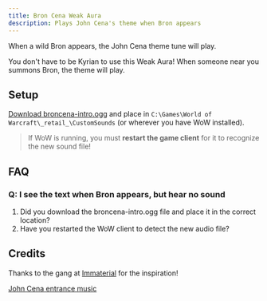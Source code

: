 ```yaml
---
title: Bron Cena Weak Aura
description: Plays John Cena's theme when Bron appears
---
```


When a wild Bron appears, the John Cena theme tune will play.

You don't have to be Kyrian to use this Weak Aura! When someone near you summons Bron, the theme will play.

## Setup

[Download broncena-intro.ogg](https://github.com/SadRobotGG/Auras/raw/main/BronCena/sounds/broncena-intro.ogg) and place in `C:\Games\World of Warcraft\_retail_\CustomSounds` (or wherever you have WoW installed).

> If WoW is running, you must **restart the game client** for it to recognize the new sound file!

## FAQ

### Q: I see the text when Bron appears, but hear no sound

1. Did you download the broncena-intro.ogg file and place it in the correct location?
1. Have you restarted the WoW client to detect the new audio file?

## Credits

Thanks to the gang at [Immaterial](https://raider.io/guilds/us/saurfang/Immaterial) for the inspiration!

[John Cena entrance music](https://www.youtube.com/watch?v=zu8bEljrolk)